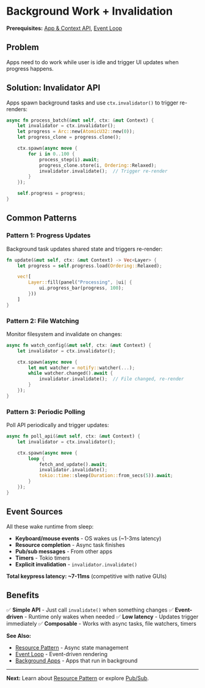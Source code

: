 # Background Work + Invalidation

**Prerequisites:** [App & Context API](../01-fundamentals/app-and-context.md), [Event Loop](../01-fundamentals/event-loop.md)

## Problem

Apps need to do work while user is idle and trigger UI updates when progress happens.

## Solution: Invalidator API

Apps spawn background tasks and use `ctx.invalidator()` to trigger re-renders:

```rust
async fn process_batch(&mut self, ctx: &mut Context) {
    let invalidator = ctx.invalidator();
    let progress = Arc::new(AtomicU32::new(0));
    let progress_clone = progress.clone();

    ctx.spawn(async move {
        for i in 0..100 {
            process_step(i).await;
            progress_clone.store(i, Ordering::Relaxed);
            invalidator.invalidate();  // Trigger re-render
        }
    });

    self.progress = progress;
}
```

## Common Patterns

### Pattern 1: Progress Updates

Background task updates shared state and triggers re-render:

```rust
fn update(&mut self, ctx: &mut Context) -> Vec<Layer> {
    let progress = self.progress.load(Ordering::Relaxed);

    vec![
        Layer::fill(panel("Processing", |ui| {
            ui.progress_bar(progress, 100);
        }))
    ]
}
```

### Pattern 2: File Watching

Monitor filesystem and invalidate on changes:

```rust
async fn watch_config(&mut self, ctx: &mut Context) {
    let invalidator = ctx.invalidator();

    ctx.spawn(async move {
        let mut watcher = notify::watcher(...);
        while watcher.changed().await {
            invalidator.invalidate();  // File changed, re-render
        }
    });
}
```

### Pattern 3: Periodic Polling

Poll API periodically and trigger updates:

```rust
async fn poll_api(&mut self, ctx: &mut Context) {
    let invalidator = ctx.invalidator();

    ctx.spawn(async move {
        loop {
            fetch_and_update().await;
            invalidator.invalidate();
            tokio::time::sleep(Duration::from_secs(5)).await;
        }
    });
}
```

## Event Sources

All these wake runtime from sleep:

- **Keyboard/mouse events** - OS wakes us (~1-3ms latency)
- **Resource completion** - Async task finishes
- **Pub/sub messages** - From other apps
- **Timers** - Tokio timers
- **Explicit invalidation** - `invalidator.invalidate()`

**Total keypress latency: ~7-11ms** (competitive with native GUIs)

## Benefits

✅ **Simple API** - Just call `invalidate()` when something changes
✅ **Event-driven** - Runtime only wakes when needed
✅ **Low latency** - Updates trigger immediately
✅ **Composable** - Works with async tasks, file watchers, timers

**See Also:**
- [Resource Pattern](resource-pattern.md) - Async state management
- [Event Loop](../01-fundamentals/event-loop.md) - Event-driven rendering
- [Background Apps](../06-system-features/background-apps.md) - Apps that run in background

---

**Next:** Learn about [Resource Pattern](resource-pattern.md) or explore [Pub/Sub](pubsub.md).
